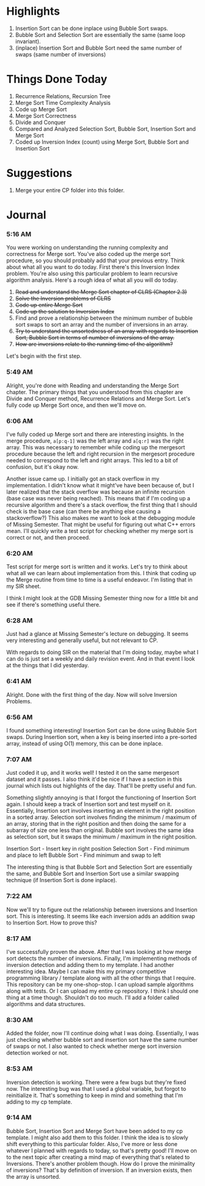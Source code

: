 # Highlights
1. Insertion Sort can be done inplace using Bubble Sort swaps.
2. Bubble Sort and Selection Sort are essentially the same (same loop invariant).
3. (inplace) Insertion Sort and Bubble Sort need the same number of swaps (same number of inversions)

# Things Done Today
1. Recurrence Relations, Recursion Tree
2. Merge Sort Time Complexity Analysis
3. Code up Merge Sort
4. Merge Sort Correctness
5. Divide and Conquer
6. Compared and Analyzed Selection Sort, Bubble Sort, Insertion Sort and Merge Sort
7. Coded up Inversion Index (count) using Merge Sort, Bubble Sort and Insertion Sort

# Suggestions
1. Merge your entire CP folder into this folder.

# Journal
### 5:16 AM
You were working on understanding the running complexity and correctness for Merge sort. You've also coded up the merge sort procedure, so you should probably add that your previous entry. Think about what all you want to do today. First there's this Inversion Index problem. You're also using this particular problem to learn recursive algorithm analysis. Here's a rough idea of what all you will do today.
1. ~~Read and understand the Merge Sort chapter of CLRS (Chapter 2.3)~~
2. ~~Solve the Inversion problems of CLRS~~
3. ~~Code up entire Merge Sort~~
4. ~~Code up the solution to Inversion Index~~
5. Find and prove a relationship between the minimum number of bubble sort swaps to sort an array and the number of inversions in an array.
6. ~~Try to understand the unsortedness of an array with regards to Insertion Sort, Bubble Sort in terms of number of inversions of the array.~~
7. ~~How are inversions relate to the running time of the algorithm?~~

Let's begin with the first step.

### 5:49 AM
Alright, you're done with Reading and understanding the Merge Sort chapter. The primary things that you understood from this chapter are Divide and Conquer method, Recurrence Relations and Merge Sort. Let's fully code up Merge Sort once, and then we'll move on.

### 6:06 AM
I've fully coded up Merge sort and there are interesting insights. In the merge procedure, `a[p:q-1]` was the left array and `a[q:r]` was the right array. This was necessary to remember while coding up the mergesort procedure because the left and right recursion in the mergesort procedure needed to correspond to the left and right arrays. This led to a bit of confusion, but it's okay now. 

Another issue came up. I initially got an stack overflow in my implementation. I didn't know what it might've have been because of, but I later realized that the stack overflow was because an infinite recursion (base case was never being reached). This means that if I'm coding up a recursive algorithm and there's a stack overflow, the first thing that I should check is the base case (can there be anything else causing a stackoverflow?) This also makes me want to look at the debugging module of Missing Semester. That might be useful for figuring out what C++ errors mean. I'll quickly write a test script for checking whether my merge sort is correct or not, and then proceed.

### 6:20 AM
Test script for merge sort is written and it works. Let's try to think about what all we can learn about implementation from this. I think that coding up the Merge routine from time to time is a useful endeavor. I'm listing that in my SIR sheet. 

I think I might look at the GDB Missing Semester thing now for a little bit and see if there's something useful there.

### 6:28 AM
Just had a glance at Missing Semester's lecture on debugging. It seems very interesting and generally useful, but not relevant to CP.

With regards to doing SIR on the material that I'm doing today, maybe what I can do is just set a weekly and daily revision event. And in that event I look at the things that I did yesterday.

### 6:41 AM
Alright. Done with the first thing of the day. Now will solve Inversion Problems.

### 6:56 AM
I found something interesting! Insertion Sort can be done using Bubble Sort swaps. During Insertion sort, when a key is being inserted into a pre-sorted array, instead of using O(1) memory, this can be done inplace.

### 7:07 AM
Just coded it up, and it works well! I tested it on the same mergesort dataset and it passes. I also think it'd be nice if I have a section in this journal which lists out highlights of the day. That'll be pretty useful and fun.

Something slightly annoying is that I forgot the functioning of Insertion Sort again. I should keep a track of Insertion sort and test myself on it. Essentially, Insertion sort involves inserting an element in the right position in a sorted array. Selection sort involves finding the minimum / maximum of an array, storing that in the right position and then doing the same for a subarray of size one less than original. Bubble sort involves the same idea as selection sort, but it swaps the minimum / maximum in the right position.

Insertion Sort - Insert key in right position
Selection Sort - Find minimum and place to left
Bubble Sort - Find minimum and swap to left

The interesting thing is that Bubble Sort and Selection Sort are essentially the same, and Bubble Sort and Insertion Sort use a similar swapping technique (if Insertion Sort is done inplace).

### 7:22 AM
Now we'll try to figure out the relationship between inversions and Insertion sort. This is interesting. It seems like each inversion adds an addition swap to Insertion Sort. How to prove this?

### 8:17 AM
I've successfully proven the above. After that I was looking at how merge sort detects the number of inversions. Finally, I'm implementing methods of inversion detection and adding them to my template. I had another interesting idea. Maybe I can make this my primary competitive programming library / template along with all the other things that I require. This repository can be my one-shop-stop. I can upload sample algorithms along with tests. Or I can upload my entire cp repository. I think I should one thing at a time though. Shouldn't do too much. I'll add a folder called algorithms and data structures.

### 8:30 AM
Added the folder, now I'll continue doing what I was doing. Essentially, I was just checking whether bubble sort and insertion sort have the same number of swaps or not. I also wanted to check whether merge sort inversion detection worked or not.

### 8:53 AM
Inversion detection is working. There were a few bugs but they're fixed now. The interesting bug was that I used a global variable, but forgot to reinitialize it. That's something to keep in mind and something that I'm adding to my cp template.

### 9:14 AM
Bubble Sort, Insertion Sort and Merge Sort have been added to my cp template. I might also add them to this folder. I think the idea is to slowly shift everything to this particular folder. Also, I've more or less done whatever I planned with regards to today, so that's pretty good! I'll move on to the next topic after creating a mind map of everything that's related to Inversions. There's another problem though. How do I prove the minimality of inversions? That's by definition of inversion. If an inversion exists, then the array is unsorted.